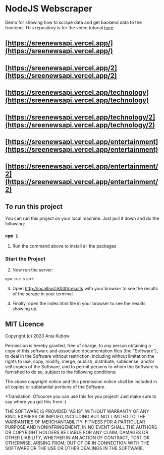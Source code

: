 # NodeJS Webscraper
Demo for showing how to scrape data and get backend data to the frontend. This repository is for the video tutorial [here](https://youtu.be/-3lqUHeZs_0)

## [https://sreenewsapi.vercel.app/](https://sreenewsapi.vercel.app/)
## [https://sreenewsapi.vercel.app/2](https://sreenewsapi.vercel.app/2)

## [https://sreenewsapi.vercel.app/technology](https://sreenewsapi.vercel.app/technology)
## [https://sreenewsapi.vercel.app/technology/2](https://sreenewsapi.vercel.app/technology/2)

## [https://sreenewsapi.vercel.app/entertainment](https://sreenewsapi.vercel.app/entertainment)
## [https://sreenewsapi.vercel.app/entertainment/2](https://sreenewsapi.vercel.app/entertainment/2)

## To run this project

You can run this project on your local machine. Just pull it down and do the following:

### `npm i`

1. Run the command above to install all the packages

### Start the Project

2. Now run the server:

```bash
npm run start
```

3. Open [http://localhost:8000/results](http://localhost:8000/results) with your browser to see the results of the scrape in your terminal.

4. Finally, open the index.html file in your browser to see the results showing up.

## MIT Licence

Copyright (c) 2020 Ania Kubow

Permission is hereby granted, free of charge, to any person obtaining a copy of this software and associated documentation files (the "Software"), to deal in the Software without restriction, including without limitation the rights to use, copy, modify, merge, publish, distribute, sublicense, and/or sell copies of the Software, and to permit persons to whom the Software is furnished to do so, subject to the following conditions:

The above copyright notice and this permission notice shall be included in all copies or substantial portions of the Software.

*Translation: Ofcourse you can use this for you project! Just make sure to say where you got this from :)

THE SOFTWARE IS PROVIDED "AS IS", WITHOUT WARRANTY OF ANY KIND, EXPRESS OR IMPLIED, INCLUDING BUT NOT LIMITED TO THE WARRANTIES OF MERCHANTABILITY, FITNESS FOR A PARTICULAR PURPOSE AND NONINFRINGEMENT. IN NO EVENT SHALL THE AUTHORS OR COPYRIGHT HOLDERS BE LIABLE FOR ANY CLAIM, DAMAGES OR OTHER LIABILITY, WHETHER IN AN ACTION OF CONTRACT, TORT OR OTHERWISE, ARISING FROM, OUT OF OR IN CONNECTION WITH THE SOFTWARE OR THE USE OR OTHER DEALINGS IN THE SOFTWARE.


